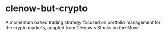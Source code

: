 # clenow-but-crypto
A momentum based trading strategy focused on portfolio management for the crypto markets, adapted from Clenow's Stocks on the Move.
